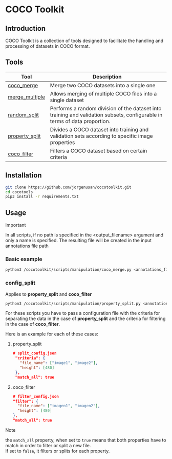 # COCO Toolkit

## Introduction

COCO Toolkit is a collection of tools designed to facilitate the handling and processing of datasets in COCO format.

## Tools

| Tool | Description |
| ---- | ----------- |
| [coco_merge](./cocotoolkit/scripts/manipulation/coco_merge.py) | Merge two COCO datasets into a single one |
| [merge_multiple](./cocotoolkit/scripts/manipulation/merge_multiple_coco_files.py) | Allows merging of multiple COCO files into a single dataset |
| [random_split](./cocotoolkit/scripts/manipulation/random_split.py) | Performs a random division of the dataset into training and validation subsets, configurable in terms of data proportion. |
| [property_split](./cocotoolkit/scripts/manipulation/property_split.py) | Divides a COCO dataset into training and validation sets according to specific image properties |
| [coco_filter](./cocotoolkit/scripts/manipulation/coco_filter.py) | Filters a COCO dataset based on certain criteria |

## Installation

```bash
git clone https://github.com/jorgenusan/cocotoolkit.git
cd cocotools
pip3 install -r requirements.txt
```

## Usage

> [!IMPORTANT]
> In all scripts, if no path is specified in the <output_filename> argument and only a name is specified. The resulting file will be created in the input annotations file path

### Basic example

```bash
python3 /cocotoolkit/scripts/manipulation/coco_merge.py <annotations_file_1> <annotations_file_2> <output_filename>
```

### config_split

Applies to **property_split** and **coco_filter**

```bash
python3 /cocotoolkit/scripts/manipulation/property_split.py <annotations_file> <config_split>
```

For these scripts you have to pass a configuration file with the criteria for separating the data in the case of **property_split** and the criteria for filtering in the case of **coco_filter**.

Here is an example for each of these cases:

1. property_split

   ```json
   # split_config.json
    "criteria": {
      "file_name": ["image1", "image2"],
      "height": [480]
    },
    "match_all": true
   ```

2. coco_filter

    ```json
    # filter_config.json
    "filter": {
      "file_name": ["imagen1", "imagen2"],
      "height": [480]
    },
    "match_all": true
   ```

> [!NOTE]
> the `match_all` property, when set to `true` means that both properties have to match in order to filter or split a new file.<br>
> If set to `false`, it filters or splits for each property.
